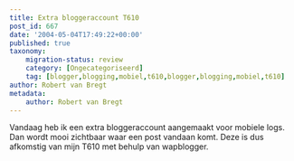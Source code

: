 ```yaml
---
title: Extra bloggeraccount T610
post_id: 667
date: '2004-05-04T17:49:22+00:00'
published: true
taxonomy:
    migration-status: review
    category: [Ongecategoriseerd]
    tag: [blogger,blogging,mobiel,t610,blogger,blogging,mobiel,t610]
author: Robert van Bregt
metadata:
    author: Robert van Bregt
---
```

Vandaag heb ik een extra bloggeraccount aangemaakt voor mobiele logs. Dan wordt mooi zichtbaar waar een post vandaan komt. Deze is dus afkomstig van mijn T610 met behulp van wapblogger.